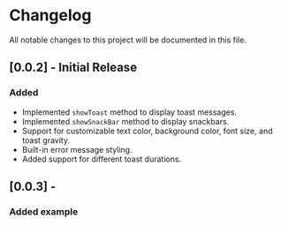 # Changelog

All notable changes to this project will be documented in this file.

## [0.0.2] - Initial Release
### Added
- Implemented `showToast` method to display toast messages.
- Implemented `showSnackBar` method to display snackbars.
- Support for customizable text color, background color, font size, and toast gravity.
- Built-in error message styling.
- Added support for different toast durations.

## [0.0.3] - 
### Added example 


